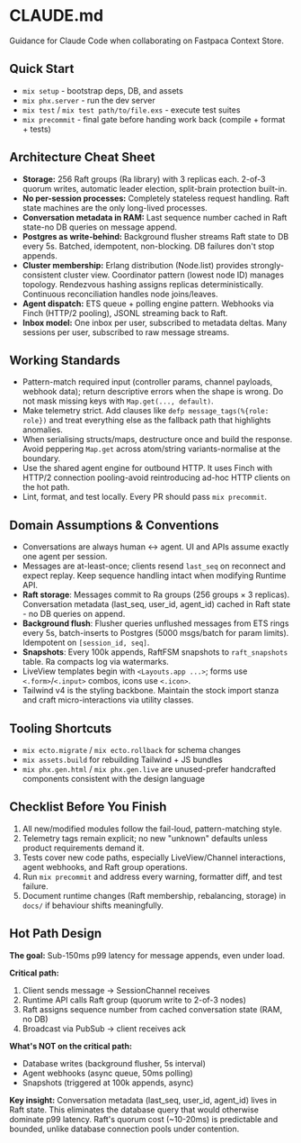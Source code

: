 # CLAUDE.md

Guidance for Claude Code when collaborating on Fastpaca Context Store.

## Quick Start

- `mix setup` - bootstrap deps, DB, and assets
- `mix phx.server` - run the dev server
- `mix test` / `mix test path/to/file.exs` - execute test suites
- `mix precommit` - final gate before handing work back (compile + format + tests)

## Architecture Cheat Sheet

- **Storage:** 256 Raft groups (Ra library) with 3 replicas each. 2-of-3 quorum writes, automatic leader election, split-brain protection built-in.
- **No per-session processes:** Completely stateless request handling. Raft state machines are the only long-lived processes.
- **Conversation metadata in RAM:** Last sequence number cached in Raft state-no DB queries on message append.
- **Postgres as write-behind:** Background flusher streams Raft state to DB every 5s. Batched, idempotent, non-blocking. DB failures don't stop appends.
- **Cluster membership:** Erlang distribution (Node.list) provides strongly-consistent cluster view. Coordinator pattern (lowest node ID) manages topology. Rendezvous hashing assigns replicas deterministically. Continuous reconciliation handles node joins/leaves.
- **Agent dispatch:** ETS queue + polling engine pattern. Webhooks via Finch (HTTP/2 pooling), JSONL streaming back to Raft.
- **Inbox model:** One inbox per user, subscribed to metadata deltas. Many sessions per user, subscribed to raw message streams.

## Working Standards

- Pattern-match required input (controller params, channel payloads, webhook data); return descriptive errors when the shape is wrong. Do not mask missing keys with `Map.get(..., default)`.
- Make telemetry strict. Add clauses like `defp message_tags(%{role: role})` and treat everything else as the fallback path that highlights anomalies.
- When serialising structs/maps, destructure once and build the response. Avoid peppering `Map.get` across atom/string variants-normalise at the boundary.
- Use the shared agent engine for outbound HTTP. It uses Finch with HTTP/2 connection pooling-avoid reintroducing ad-hoc HTTP clients on the hot path.
- Lint, format, and test locally. Every PR should pass `mix precommit`.

## Domain Assumptions & Conventions

- Conversations are always human ↔ agent. UI and APIs assume exactly one agent per session.
- Messages are at-least-once; clients resend `last_seq` on reconnect and expect replay. Keep sequence handling intact when modifying Runtime API.
- **Raft storage**: Messages commit to Ra groups (256 groups × 3 replicas). Conversation metadata (last_seq, user_id, agent_id) cached in Raft state - no DB queries on append.
- **Background flush**: Flusher queries unflushed messages from ETS rings every 5s, batch-inserts to Postgres (5000 msgs/batch for param limits). Idempotent on `[session_id, seq]`.
- **Snapshots**: Every 100k appends, RaftFSM snapshots to `raft_snapshots` table. Ra compacts log via watermarks.
- LiveView templates begin with `<Layouts.app ...>`; forms use `<.form>`/`<.input>` combos, icons use `<.icon>`.
- Tailwind v4 is the styling backbone. Maintain the stock import stanza and craft micro-interactions via utility classes.

## Tooling Shortcuts

- `mix ecto.migrate` / `mix ecto.rollback` for schema changes
- `mix assets.build` for rebuilding Tailwind + JS bundles
- `mix phx.gen.html` / `mix phx.gen.live` are unused-prefer handcrafted components consistent with the design language

## Checklist Before You Finish

1. All new/modified modules follow the fail-loud, pattern-matching style.
2. Telemetry tags remain explicit; no new "unknown" defaults unless product requirements demand it.
3. Tests cover new code paths, especially LiveView/Channel interactions, agent webhooks, and Raft group operations.
4. Run `mix precommit` and address every warning, formatter diff, and test failure.
5. Document runtime changes (Raft membership, rebalancing, storage) in `docs/` if behaviour shifts meaningfully.

## Hot Path Design

**The goal:** Sub-150ms p99 latency for message appends, even under load.

**Critical path:**
1. Client sends message → SessionChannel receives
2. Runtime API calls Raft group (quorum write to 2-of-3 nodes)
3. Raft assigns sequence number from cached conversation state (RAM, no DB)
4. Broadcast via PubSub → client receives ack

**What's NOT on the critical path:**
- Database writes (background flusher, 5s interval)
- Agent webhooks (async queue, 50ms polling)
- Snapshots (triggered at 100k appends, async)

**Key insight:** Conversation metadata (last_seq, user_id, agent_id) lives in Raft state. This eliminates the database query that would otherwise dominate p99 latency. Raft's quorum cost (~10-20ms) is predictable and bounded, unlike database connection pools under contention.
